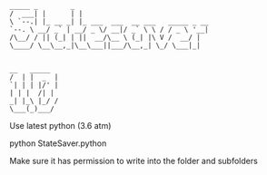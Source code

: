 	_____ _        _                                 
	/  ___| |      | |                                
	\ `--.| |_ __ _| |_ ___  ___  __ ___   _____ _ __ 
	`--. \ __/ _` | __/ _ \/ __|/ _` \ \ / / _ \ '__|
	/\__/ / || (_| | ||  __/\__ \ (_| |\ V /  __/ |   
	\____/ \__\__,_|\__\___||___/\__,_| \_/ \___|_|   
                                                  
                                                  
	__   _____                                       
	/  | |  _  |                                      
	`| | | |/' |                                      
	| | |  /| |                                      
	_| |_\ |_/ /                                      
	\___(_)___/                                                                                
                                                     
													 
Use latest python (3.6 atm)

python StateSaver.python

Make sure it has permission to write into the folder and subfolders